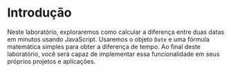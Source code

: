 # Introdução

Neste laboratório, exploraremos como calcular a diferença entre duas datas em minutos usando JavaScript. Usaremos o objeto `Date` e uma fórmula matemática simples para obter a diferença de tempo. Ao final deste laboratório, você será capaz de implementar essa funcionalidade em seus próprios projetos e aplicações.
